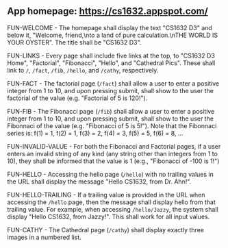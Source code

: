 ## App homepage: https://cs1632.appspot.com/

FUN-WELCOME - The homepage shall display the text "CS1632 D3" and below it, "Welcome, friend,\nto a land of pure calculation.\nTHE WORLD IS YOUR OYSTER".  The title shall be "CS1632 D3".

FUN-LINKS - Every page shall include five links at the top, to "CS1632 D3 Home", "Factorial", "Fibonacci", "Hello", and "Cathedral Pics".  These shall link to `/`, `/fact`, `/fib`, `/hello`, and `/cathy`, respectively.

FUN-FACT - The factorial page (`/fact`) shall allow a user to enter a positive integer from 1 to 10, and upon pressing submit, shall show to the user the factorial of the value (e.g. "Factorial of 5 is 120!").

FUN-FIB - The Fibonacci page (`/fib`) shall allow a user to enter a positive integer from 1 to 10, and upon pressing submit, shall show to the user the Fibonnaci of the value (e.g. "Fibonacci of 5 is 5!").  Note that the Fibonnaci series is: f(1) = 1, f(2) = 1, f(3) = 2, f(4) = 3, f(5) = 5, f(6) = 8, ...

FUN-INVALID-VALUE - For both the Fibonacci and Factorial pages, if a user enters an invalid string of any kind (any string other than integers from 1 to 10), they shall be informed that the value is 1 (e.g., "Fibonacci of -100 is 1!")

FUN-HELLO - Accessing the hello page (`/hello`) with no trailing values in the URL shall display the message "Hello CS1632, from Dr. Ahn!".

FUN-HELLO-TRAILING - If a trailing value is provided in the URL when accessing the `/hello` page, then the message shall display hello from that trailing value.  For example, when accessing `/hello/Jazzy`, the system shall display "Hello CS1632, from Jazzy!".  This shall work for all input values.

FUN-CATHY - The Cathedral page (`/cathy`) shall display exactly three images in a numbered list.
